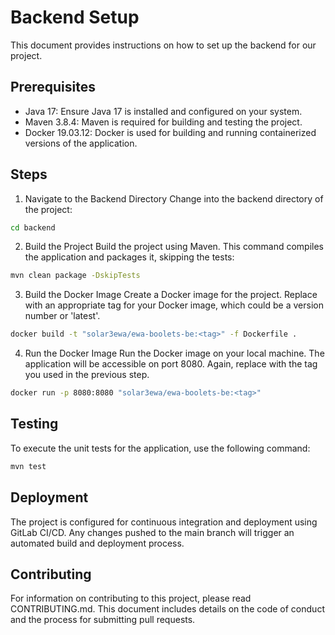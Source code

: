 # Backend Setup
This document provides instructions on how to set up the backend for our project.

## Prerequisites
- Java 17: Ensure Java 17 is installed and configured on your system.
- Maven 3.8.4: Maven is required for building and testing the project.
- Docker 19.03.12: Docker is used for building and running containerized versions of the application.

## Steps



1. Navigate to the Backend Directory
   Change into the backend directory of the project:

```bash
cd backend
```
2. Build the Project
   Build the project using Maven. This command compiles the application and packages it, skipping the tests:

```bash
mvn clean package -DskipTests
```

3. Build the Docker Image
   Create a Docker image for the project. Replace <tag> with an appropriate tag for your Docker image, which could be a version number or 'latest'.

```bash
docker build -t "solar3ewa/ewa-boolets-be:<tag>" -f Dockerfile .
```

4. Run the Docker Image
   Run the Docker image on your local machine. The application will be accessible on port 8080. Again, replace <tag> with the tag you used in the previous step.

```bash
docker run -p 8080:8080 "solar3ewa/ewa-boolets-be:<tag>"
```

## Testing
To execute the unit tests for the application, use the following command:

```bash
mvn test
```

## Deployment
The project is configured for continuous integration and deployment using GitLab CI/CD. Any changes pushed to the main branch will trigger an automated build and deployment process.

## Contributing
For information on contributing to this project, please read CONTRIBUTING.md. This document includes details on the code of conduct and the process for submitting pull requests.